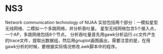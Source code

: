# NS3
Network communication technology of NUAA
实验包括两个部分：一模拟星型无线网络、二模拟一个多跳网络，并分析吞吐量。
星型无线网络包含5个接入点，一个AP，多跳网络包括6个节点。
分析吞吐量首先用gawk分析运行.cc文件产生的trace文件，提取出数据组，然后用gnuplot画图画出，需要注意的是，在用gawk分析的时候，要根据实际情况修改.awk脚本中的程序。
